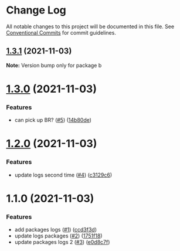 # Change Log

All notable changes to this project will be documented in this file.
See [Conventional Commits](https://conventionalcommits.org) for commit guidelines.

## [1.3.1](https://github.com/lughino/squash-merge/compare/b@1.3.0...b@1.3.1) (2021-11-03)

**Note:** Version bump only for package b





# [1.3.0](https://github.com/lughino/squash-merge/compare/b@1.2.0...b@1.3.0) (2021-11-03)


### Features

* can pick up BR? ([#5](https://github.com/lughino/squash-merge/issues/5)) ([14b80de](https://github.com/lughino/squash-merge/commit/14b80defcc96dd2f0057bcb83f715dff10118b80))





# [1.2.0](https://github.com/lughino/squash-merge/compare/b@1.1.0...b@1.2.0) (2021-11-03)


### Features

* update logs second time ([#4](https://github.com/lughino/squash-merge/issues/4)) ([c3129c6](https://github.com/lughino/squash-merge/commit/c3129c630081b0ba5b96b89a01f74a79357b5641))





# 1.1.0 (2021-11-03)


### Features

* add packages logs ([#1](https://github.com/lughino/squash-merge/issues/1)) ([ccd3f3d](https://github.com/lughino/squash-merge/commit/ccd3f3d38af08fe250f02e46cefb15052906b179))
* update logs packages ([#2](https://github.com/lughino/squash-merge/issues/2)) ([1751f18](https://github.com/lughino/squash-merge/commit/1751f18f10d7f3b0832a2adee55016b46d364518))
* update packages logs 2 ([#3](https://github.com/lughino/squash-merge/issues/3)) ([e0d8c7f](https://github.com/lughino/squash-merge/commit/e0d8c7f9f9d313eece544ec4b47aed869e9171df))
